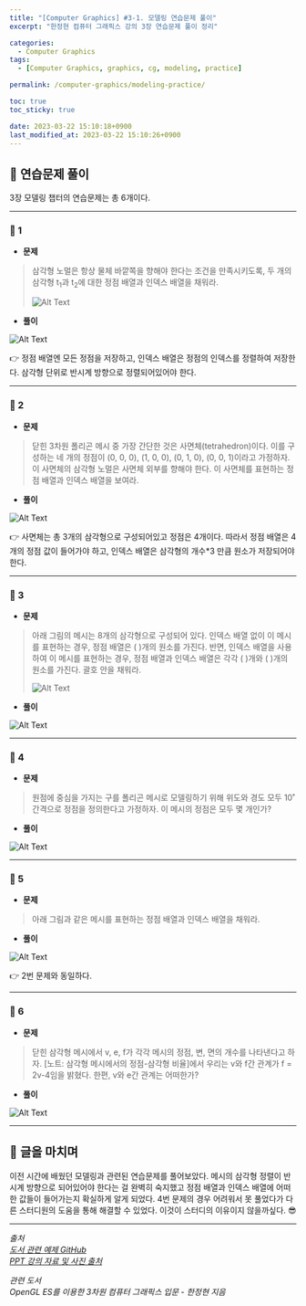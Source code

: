 ```yaml
---
title: "[Computer Graphics] #3-1. 모델링 연습문제 풀이"
excerpt: "한정현 컴퓨터 그래픽스 강의 3장 연습문제 풀이 정리"

categories:
  - Computer Graphics
tags:
  - [Computer Graphics, graphics, cg, modeling, practice]

permalink: /computer-graphics/modeling-practice/

toc: true
toc_sticky: true

date: 2023-03-22 15:10:18+0900
last_modified_at: 2023-03-22 15:10:26+0900
---
```


## 👻 연습문제 풀이
3장 모델링 챕터의 연습문제는 총 6개이다.

***

### 🌱 1
- **문제**

> 삼각형 노멀은 항상 물체 바깥쪽을 향해야 한다는 조건을 만족시키도록, 두 개의 삼각형 t<sub>1</sub>과 t<sub>2</sub>에 대한 정점 배열과 인덱스 배열을 채워라.
>
> ![Alt Text](/assets/images/posts_img/basics/computer-graphics/modeling-practice/3-01.jpg)   

- **풀이**

![Alt Text](/assets/images/posts_img/basics/computer-graphics/modeling-practice/3-01-solve.jpg)   

👉 정점 배열엔 모든 정점을 저장하고, 인덱스 배열은 정점의 인덱스를 정렬하여 저장한다. 삼각형 단위로 반시계 방향으로 정렬되어있어야 한다.

***

### 🌱 2
- **문제**

> 닫힌 3차원 폴리곤 메시 중 가장 간단한 것은 사면체(tetrahedron)이다. 이를 구성하는 네 개의 정점이 (0, 0, 0), (1, 0, 0), (0, 1, 0), (0, 0, 1)이라고 가정하자. 이 사면체의 삼각형 노멀은 사면체 외부를 향해야 한다. 이 사면체를 표현하는 정점 배열과 인덱스 배열을 보여라.

- **풀이**

![Alt Text](/assets/images/posts_img/basics/computer-graphics/modeling-practice/3-02-solve.jpg)   

👉 사면체는 총 3개의 삼각형으로 구성되어있고 정점은 4개이다. 따라서 정점 배열은 4개의 정점 값이 들어가야 하고, 인덱스 배열은 삼각형의 개수*3 만큼 원소가 저장되어야한다.

***

### 🌱 3
- **문제**

> 아래 그림의 메시는 8개의 삼각형으로 구성되어 있다. 인덱스 배열 없이 이 메시를 표현하는 경우, 정점 배열은 ( )개의 원소를 가진다. 반면, 인덱스 배열을 사용하여 이 메시를 표현하는 경우, 정점 배열과 인덱스 배열은 각각 ( )개와 ( )개의 원소를 가진다. 괄호 안을 채워라.
>
> ![Alt Text](/assets/images/posts_img/basics/computer-graphics/modeling-practice/3-03.jpg)   

- **풀이**

![Alt Text](/assets/images/posts_img/basics/computer-graphics/modeling-practice/3-03-solve.jpg)   

***

### 🌱 4
- **문제**

> 원점에 중심을 가지는 구를 폴리곤 메시로 모델링하기 위해 위도와 경도 모두 10˚ 간격으로 정점을 정의한다고 가정하자. 이 메시의 정점은 모두 몇 개인가?

- **풀이**

![Alt Text](/assets/images/posts_img/basics/computer-graphics/modeling-practice/3-04-solve.jpg)   

***

### 🌱 5
- **문제**

> 아래 그림과 같은 메시를 표현하는 정점 배열과 인덱스 배열을 채워라.

- **풀이**

![Alt Text](/assets/images/posts_img/basics/computer-graphics/modeling-practice/3-05-solve.jpg)   

👉 2번 문제와 동일하다.

***

### 🌱 6
- **문제**

> 닫힌 삼각형 메시에서 v, e, f가 각각 메시의 정점, 변, 면의 개수를 나타낸다고 하자. [노트: 삼각형 메시에서의 정점-삼각형 비율]에서 우리는 v와 f간 관계가 f = 2v-4임을 밝혔다. 한편, v와 e간 관계는 어떠한가?

- **풀이**

![Alt Text](/assets/images/posts_img/basics/computer-graphics/modeling-practice/3-06-solve.jpg)   

***

## 👻 글을 마치며
이전 시간에 배웠던 모델링과 관련된 연습문제를 풀어보았다. 메시의 삼각형 정렬이 반시계 방향으로 되어있어야 한다는 걸 완벽히 숙지했고 정점 배열과 인덱스 배열에 어떠한 값들이 들어가는지 확실하게 알게 되었다. 4번 문제의 경우 어려워서 못 풀었다가 다른 스터디원의 도움을 통해 해결할 수 있었다. 이것이 스터디의 이유이지 않을까싶다. 😎

***

_출처_   
_[도서 관련 예제 GitHub](https://github.com/medialab-ku/openGLESbook)_   
_[PPT 강의 자료 및 사진 출처](https://media.korea.ac.kr/books/)_

_관련 도서_   
_OpenGL ES를 이용한 3차원 컴퓨터 그래픽스 입문 - 한정현 지음_   
